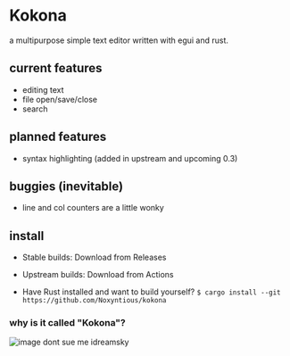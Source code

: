 # Kokona
a multipurpose simple text editor written with egui and rust.

## current features
- editing text
- file open/save/close
- search

## planned features
- syntax highlighting (added in upstream and upcoming 0.3)

## buggies (inevitable)
- line and col counters are a little wonky

## install
- Stable builds: Download from Releases
- Upstream builds: Download from Actions

- Have Rust installed and want to build yourself? 
`$ cargo install --git https://github.com/Noxyntious/kokona`

### why is it called "Kokona"?
![image](https://github.com/user-attachments/assets/6bf02d71-5b0a-4145-b735-3e073c1d1899)
dont sue me idreamsky
